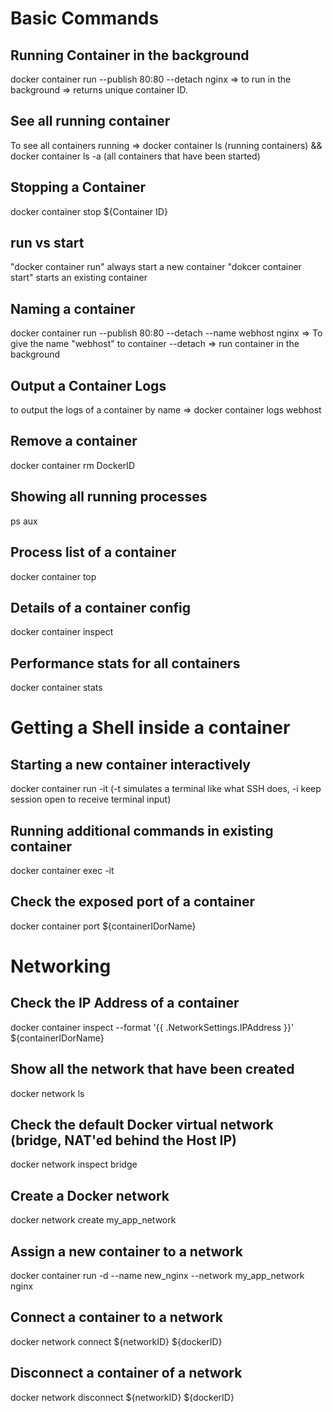 
# Basic Commands

## Running Container in the background
docker container run --publish 80:80 --detach nginx => to run in the background => returns unique container ID. 

## See all running container
To see all containers running =>  docker container ls (running containers) && docker container ls -a (all containers that have been started) 

## Stopping a Container 
docker container stop ${Container ID}

## run vs start 
"docker container run" always start a new container 
"dokcer container start" starts an existing container

## Naming a container
docker container run --publish 80:80 --detach --name webhost nginx => To give the name "webhost" to container
--detach => run container in the background 

## Output a Container Logs 
to output the logs of a container by name => docker container logs webhost 

## Remove a container 
docker container rm DockerID 

## Showing all running processes 

ps aux 

## Process list of a container 

docker container top 

## Details of a container config 

docker container inspect 

## Performance stats for all containers 

docker container stats 

# Getting a Shell inside a container 

## Starting a new container interactively 

docker container run -it (-t simulates a terminal like what SSH does,  -i keep session open to receive terminal input)

## Running additional commands in existing container 

docker container exec -it 

## Check the exposed port of a container 

docker container port ${containerIDorName} 

# Networking 

## Check the IP Address of a container 

docker container inspect --format '{{ .NetworkSettings.IPAddress }}' ${containerIDorName}

## Show all the network that have been created 

docker network ls 

## Check the default Docker virtual network (bridge, NAT'ed behind the Host IP)

docker network inspect bridge 

## Create a Docker network 

docker network create my_app_network 

## Assign a new container to a network 

docker container run -d --name new_nginx --network my_app_network nginx 

## Connect a container to a network 
docker network connect ${networkID} ${dockerID} 

## Disconnect a container of a network
docker network disconnect ${networkID} ${dockerID} 
